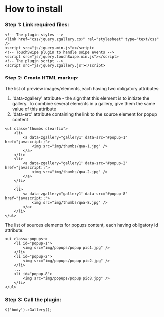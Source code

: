 # How to install

### Step 1: Link required files:
```
<!-- The plugin styles -->
<link href="css/jquery.zgallery.css" rel="stylesheet" type="text/css" />
<script src="js/jquery.min.js"></script>
<!-- TouchSwipe plugin to handle swipe events -->
<script src="js/jquery.touchSwipe.min.js"></script>
<!-- The plugin script -->
<script src="js/jquery.zgallery.js"></script>
```
### Step 2: Create HTML markup:

The list of preview images/elements, each having two obligatory attributes:  
1) 'data-zgallery' attribute - the sign that this element is to initiate the gallery. To combine several elements in a gallery, give them the same value of this attribute
2) 'data-src' attribute containing the link to the source element for popup content
```
<ul class="thumbs clearfix">
    <li>
        <a data-zgallery="gallery1" data-src="#popup-1" href="javascript:;">
            <img src="img/thumbs/qna-1.jpg" />
        </a>
    </li>
    <li>
        <a data-zgallery="gallery1" data-src="#popup-2" href="javascript:;">
            <img src="img/thumbs/qna-2.jpg" />
        </a>
    </li>
    ...
    <li>
        <a data-zgallery="gallery1" data-src="#popup-8" href="javascript:;">
            <img src="img/thumbs/qna-8.jpg" />
        </a>
    </li>
</ul>
```


The list of sources elements for popups content, each having obligatory id attribute:

```
<ul class="popups">
    <li id="popup-1">
        <img src="img/popups/popup-pic1.jpg" />
    </li>
    <li id="popup-2">
        <img src="img/popups/popup-pic2.jpg" />
    </li>
    ...
    <li id="popup-8">
        <img src="img/popups/popup-pic8.jpg" />
    </li>
</ul>
```


### Step 3: Call the plugin: 
```
$('body').zGallery();
```
